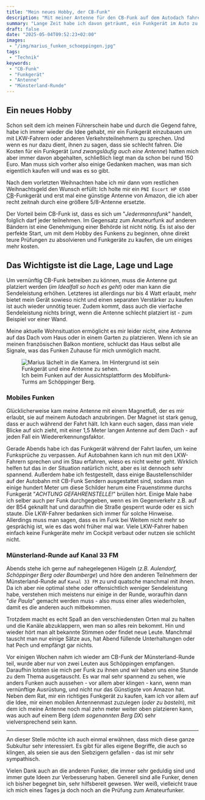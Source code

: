 ```yaml
---
title: "Mein neues Hobby, der CB-Funk"
description: "Mit meiner Antenne für den CB-Funk auf dem Autodach fahre ich jetzt durch die Gegend und funke."
summary: "Lange Zeit habe ich davon geträumt, ein Funkgerät im Auto zu haben. Jetzt ist es so weit ich habe eine CB-Funk Antenne auf dem Dach und unterhalte mich mit den unterschiedlichsten Leuten. Inzwischen ist es trotz meiner stümperhafen Ausrüstung eines meiner größten Hobbies geworden."
draft: false
date: "2025-05-04T09:52:23+02:00"
images:
 - "/img/marius_funken_schoeppingen.jpg"
tags:
 - "Technik"
keywords:
 - "CB-Funk"
 - "Funkgerät"
 - "Antenne"
 - "Münsterland-Runde"
---
```


## Ein neues Hobby
Schon seit dem ich meinen Führerschein habe und durch die Gegend fahre,
habe ich immer wieder die Idee gehabt, mir ein Funkgerät einzubauen um
mit LKW-Fahrern oder anderen Verkehrsteilnehmern zu sprechen. Und wenn
es nur dazu dient, ihnen zu sagen, dass sie schlecht fahren. Die Kosten
für ein Funkgerät (_und zwangsläufig auch eine Antenne_) hatten mich aber
immer davon abgehalten, schließlich liegt man da schon bei rund 150 Euro.
Man muss sich vorher also einige Gedanken machen, was man sich eigentlich
kaufen will und was es so gibt.

Nach dem vorletzten Weihnachten habe ich mir dann vom restlichen
Weihnachtsgeld den Wunsch erfüllt: Ich holte mir ein `PNI Escort HP 6500`
<abbr title="Citicen band">CB</abbr>-Funkgerät und erst mal eine günstige
Antenne von Amazon, die ich aber recht zeitnah durch eine größere
5/8-Antenne ersetzte.

Der Vorteil beim CB-Funk ist, dass es sich um "_Jedermannsfunk_" handelt,
folglich darf jeder teilnehmen. Im Gegensatz zum Amateurfunk auf anderen
Bändern ist eine Genehmigung einer Behörde ist nicht nötig. Es ist also
der perfekte Start, um mit dem Hobby des Funkens zu beginnen, ohne direkt
teure Prüfungen zu absolvieren und Funkgeräte zu kaufen, die um einiges
mehr kosten.


## Das Wichtigste ist die Lage, Lage und Lage
Um vernünftig CB-Funk betreiben zu können, muss die Antenne gut platziert
werden (_im Idealfall so hoch es geht_) oder man kann die Sendeleistung
erhöhen. Letzteres ist allerdings nur bis 4 Watt erlaubt, mehr bietet
mein Gerät sowieso nicht und einen separaten Verstärker zu kaufen ist
auch wieder unnötig teuer. Zudem kommt, dass auch die vierfache
Sendeleistung nichts bringt, wenn die Antenne schlecht platziert ist - zum
Beispiel vor einer Wand.

Meine aktuelle Wohnsituation ermöglicht es mir leider nicht, eine Antenne
auf das Dach vom Haus oder in einem Garten zu platzieren. Wenn ich sie an
meinen französischen Balkon montiere, schluckt das Haus selbst alle Signale,
was das Funken Zuhause für mich unmöglich macht.

<figure role="group" class="right col3">
    <img
        alt="Marius lächelt in die Kamera. Im Hintergrund ist sein Funkgerät und eine Antenne zu sehen."
        srcset="/img/marius_funken_schoeppingen_small.webp  480w,
                /img/marius_funken_schoeppingen_medium.webp 960w,
                /img/marius_funken_schoeppingen_large.webp  1920w,
                /img/marius_funken_schoeppingen.webp        3456w"
        src="/img/marius_funken_schoeppingen.webp"
        />
	<figcaption>Ich beim Funken auf der Aussichtsplattform des Mobilfunk-Turms am Schöppinger Berg.</figcaption>
</figure>


### Mobiles Funken
Glücklicherweise kam meine Antenne mit einem Magnetfuß, der es mir erlaubt,
sie auf meinem Autodach anzubringen. Der Magnet ist stark genug, dass er auch
während der Fahrt hält. Ich kann euch sagen, dass man viele Blicke auf sich
zieht, mit einer 1,5 Meter langen Antenne auf dem Dach - auf jeden Fall ein
Wiedererkennungsfaktor.

Gerade Abends habe ich das Funkgerät während der Fahrt laufen, um keine
Funksprüche zu verpassen. Auf Autobahnen kann ich nun mit den LKW-Fahrern
sprechen und im Stau erfahren, wieso es nicht weiter geht. Wirklich helfen
tut das in der Situation natürlich nicht, aber es ist dennoch sehr spannend.
Außerdem habe ich festgestellt, dass einige Baustellenschilder auf
der Autobahn mit CB-Funk Sendern ausgestattet sind, sodass man einige hundert
Meter um diese Schilder herum eine Frauenstimme durchs Funkgerät
"_ACHTUNG GEFAHRENSTELLE!_" brüllen hört. Einige Male habe ich selber auch
per Funk durchgegeben, wenn es im Gegenverkehr z.B. auf der B54 geknallt hat
und daraufhin die Straße gesperrt wurde oder es sich staute. Die LKW-Fahrer
bedanken sich immer für solche Hinweise. Allerdings muss man sagen, dass es
im Funk bei Weitem nicht mehr so gesprächig ist, wie es das wohl früher mal
war. Viele LKW-Fahrer haben einfach keine Funkgeräte mehr im Cockpit verbaut
oder nutzen sie schlicht nicht.


### Münsterland-Runde auf Kanal 33 FM
Abends stehe ich gerne auf nahegelegenen Hügeln (_z.B. Aulendorf, Schöppinger
Berg oder Baumberge_) und höre den anderen Teilnehmern der Münsterland-Runde
auf `Kanal 33 FM` zu und quatsche manchmal mit ihnen. Da ich aber nie optimal
stehe oder offensichtlich weniger Sendeleistung habe, verstehen mich meistens
nur einige in der Runde, woraufhin dann "_die Paula_" gemacht werden
muss - also muss einer alles wiederholen, damit es die anderen auch mitbekommen.

Trotzdem macht es echt Spaß an den verschiedensten Orten mal zu halten und
die Kanäle abzuklappern, wen man so alles rein bekommt. Hin und wieder hört
man alt bekannte Stimmen oder findet neue Leute. Manchmal tauscht man nur
einige Sätze aus, hat Abend füllende Unterhaltungen oder hat Pech und
empfängt gar nichts.

Vor einigen Wochen nahm ich wieder am CB-Funk der Münsterland-Runde teil,
wurde aber nur von zwei Leuten aus Schöppingen empfangen. Daraufhin lotsten
sie mich per Funk zu ihnen und wir haben uns eine Stunde zu dem Thema
ausgetauscht. Es war mal sehr spannend zu sehen, wie anders Funken auch
aussehen - vor allem aber klingen - kann, wenn man vernünftige Ausrüstung,
und nicht nur das Günstigste von Amazon hat. Neben dem Rat, mir ein richtiges
Funkgerät zu kaufen, kam ich vor allem auf die Idee, mir einen mobilen
Antennenmast zuzulegen (_oder zu basteln_), mit dem ich meine Antenne
noch mal zehn meter weiter oben platzieren kann, was auch auf einem Berg
(_dem sogenannten Berg DX_) sehr vielversprechend sein kann.

---

An dieser Stelle möchte ich auch einmal erwähnen, dass mich diese ganze
Subkultur sehr interessiert. Es gibt für alles eigene Begriffe, die auch
so klingen, als seien sie aus den Siebzigern gefallen - das ist mir
sehr sympathisch.

Vielen Dank auch an die anderen Funker, die immer sehr geduldig sind und
immer gute Ideen zur Verbesserung haben. Generell sind alle Funker, denen
ich bisher begegnet bin, sehr hilfsbereit gewesen. Wer weiß, vielleicht
traue ich mich eines Tages ja doch noch an die Prüfung zum Amateurfunker.